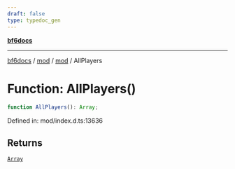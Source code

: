 ```yaml
---
draft: false
type: typedoc_gen
---
```


[**bf6docs**](../../../_index.md)

***

[bf6docs](../../../_index.md) / [mod](../../_index.md) / [mod](../_index.md) / AllPlayers

# Function: AllPlayers()

```ts
function AllPlayers(): Array;
```

Defined in: mod/index.d.ts:13636

## Returns

[`Array`](../Array/_index.md)
